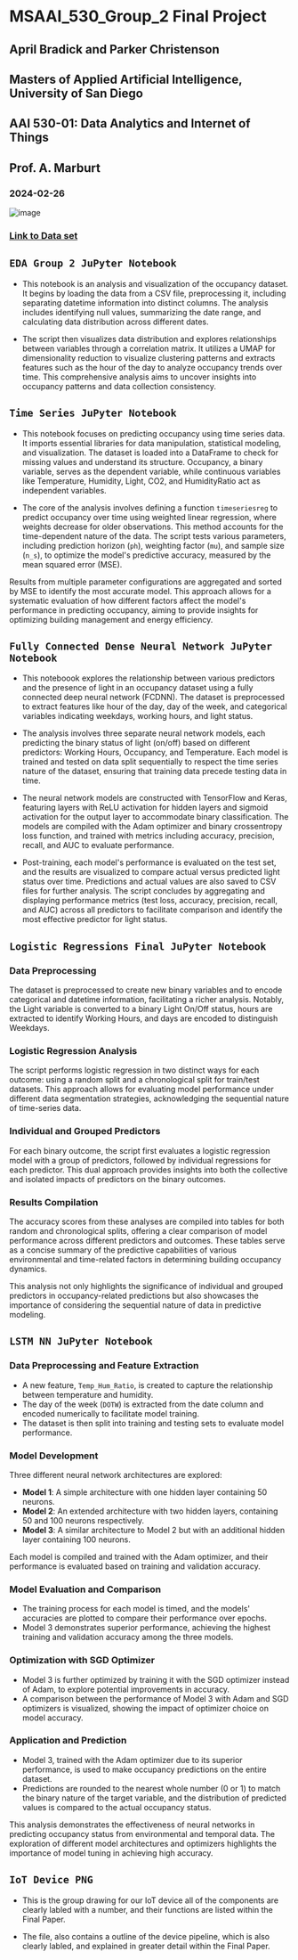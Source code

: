 # MSAAI_530_Group_2 Final Project 

## April Bradick and Parker Christenson 
## Masters of Applied Artificial Intelligence, University of San Diego 
## AAI 530-01: Data Analytics and Internet of Things 
## Prof. A. Marburt
### 2024-02-26


![image](https://github.com/ParChristUSD/MSAAI_530_Group/assets/146489811/3ec1be9b-3bc2-498a-8e7a-077e2919bcd4)


### [Link to Data set](https://www.kaggle.com/datasets/kukuroo3/room-occupancy-detection-data-iot-sensor/data)


## `EDA Group 2 JuPyter Notebook`

- This notebook is an analysis and visualization of the occupancy dataset. It begins by loading the data from a CSV file, preprocessing it, including separating datetime information into distinct columns. The analysis includes identifying null values, summarizing the date range, and calculating data distribution across different dates.

- The script then visualizes data distribution and explores relationships between variables through a correlation matrix. It utilizes a UMAP for dimensionality reduction to visualize clustering patterns and extracts features such as the hour of the day to analyze occupancy trends over time. This comprehensive analysis aims to uncover insights into occupancy patterns and data collection consistency.

## `Time Series JuPyter Notebook`

- This notebook focuses on predicting occupancy using time series data. It imports essential libraries for data manipulation, statistical modeling, and visualization. The dataset is loaded into a DataFrame to check for missing values and understand its structure. Occupancy, a binary variable, serves as the dependent variable, while continuous variables like Temperature, Humidity, Light, CO2, and HumidityRatio act as independent variables.

- The core of the analysis involves defining a function `timeseriesreg` to predict occupancy over time using weighted linear regression, where weights decrease for older observations. This method accounts for the time-dependent nature of the data. The script tests various parameters, including prediction horizon (`ph`), weighting factor (`mu`), and sample size (`n_s`), to optimize the model's predictive accuracy, measured by the mean squared error (MSE).

Results from multiple parameter configurations are aggregated and sorted by MSE to identify the most accurate model. This approach allows for a systematic evaluation of how different factors affect the model's performance in predicting occupancy, aiming to provide insights for optimizing building management and energy efficiency.

## `Fully Connected Dense Neural Network JuPyter Notebook` 

- This noteboook explores the relationship between various predictors and the presence of light in an occupancy dataset using a fully connected deep neural network (FCDNN). The dataset is preprocessed to extract features like hour of the day, day of the week, and categorical variables indicating weekdays, working hours, and light status. 

- The analysis involves three separate neural network models, each predicting the binary status of light (on/off) based on different predictors: Working Hours, Occupancy, and Temperature. Each model is trained and tested on data split sequentially to respect the time series nature of the dataset, ensuring that training data precede testing data in time.

- The neural network models are constructed with TensorFlow and Keras, featuring layers with ReLU activation for hidden layers and sigmoid activation for the output layer to accommodate binary classification. The models are compiled with the Adam optimizer and binary crossentropy loss function, and trained with metrics including accuracy, precision, recall, and AUC to evaluate performance.

- Post-training, each model's performance is evaluated on the test set, and the results are visualized to compare actual versus predicted light status over time. Predictions and actual values are also saved to CSV files for further analysis. The script concludes by aggregating and displaying performance metrics (test loss, accuracy, precision, recall, and AUC) across all predictors to facilitate comparison and identify the most effective predictor for light status.

## `Logistic Regressions Final JuPyter Notebook`

### Data Preprocessing
The dataset is preprocessed to create new binary variables and to encode categorical and datetime information, facilitating a richer analysis. Notably, the Light variable is converted to a binary Light On/Off status, hours are extracted to identify Working Hours, and days are encoded to distinguish Weekdays.

### Logistic Regression Analysis
The script performs logistic regression in two distinct ways for each outcome: using a random split and a chronological split for train/test datasets. This approach allows for evaluating model performance under different data segmentation strategies, acknowledging the sequential nature of time-series data.

### Individual and Grouped Predictors
For each binary outcome, the script first evaluates a logistic regression model with a group of predictors, followed by individual regressions for each predictor. This dual approach provides insights into both the collective and isolated impacts of predictors on the binary outcomes.

### Results Compilation
The accuracy scores from these analyses are compiled into tables for both random and chronological splits, offering a clear comparison of model performance across different predictors and outcomes. These tables serve as a concise summary of the predictive capabilities of various environmental and time-related factors in determining building occupancy dynamics.

This analysis not only highlights the significance of individual and grouped predictors in occupancy-related predictions but also showcases the importance of considering the sequential nature of data in predictive modeling.

## `LSTM NN JuPyter Notebook`

### Data Preprocessing and Feature Extraction
- A new feature, `Temp_Hum_Ratio`, is created to capture the relationship between temperature and humidity.
- The day of the week (`DOTW`) is extracted from the date column and encoded numerically to facilitate model training.
- The dataset is then split into training and testing sets to evaluate model performance.

### Model Development
Three different neural network architectures are explored:
- **Model 1**: A simple architecture with one hidden layer containing 50 neurons.
- **Model 2**: An extended architecture with two hidden layers, containing 50 and 100 neurons respectively.
- **Model 3**: A similar architecture to Model 2 but with an additional hidden layer containing 100 neurons.

Each model is compiled and trained with the Adam optimizer, and their performance is evaluated based on training and validation accuracy.

### Model Evaluation and Comparison
- The training process for each model is timed, and the models' accuracies are plotted to compare their performance over epochs.
- Model 3 demonstrates superior performance, achieving the highest training and validation accuracy among the three models.

### Optimization with SGD Optimizer
- Model 3 is further optimized by training it with the SGD optimizer instead of Adam, to explore potential improvements in accuracy.
- A comparison between the performance of Model 3 with Adam and SGD optimizers is visualized, showing the impact of optimizer choice on model accuracy.

### Application and Prediction
- Model 3, trained with the Adam optimizer due to its superior performance, is used to make occupancy predictions on the entire dataset.
- Predictions are rounded to the nearest whole number (0 or 1) to match the binary nature of the target variable, and the distribution of predicted values is compared to the actual occupancy status.

This analysis demonstrates the effectiveness of neural networks in predicting occupancy status from environmental and temporal data. The exploration of different model architectures and optimizers highlights the importance of model tuning in achieving high accuracy.


## `IoT Device PNG`
- This is the group drawing for our IoT device all of the components are clearly labled with a number, and their functions are listed within the Final Paper.
  
- The file, also contains a outline of the device pipeline, which is also clearly labled, and explained in greater detail within the Final Paper. 
